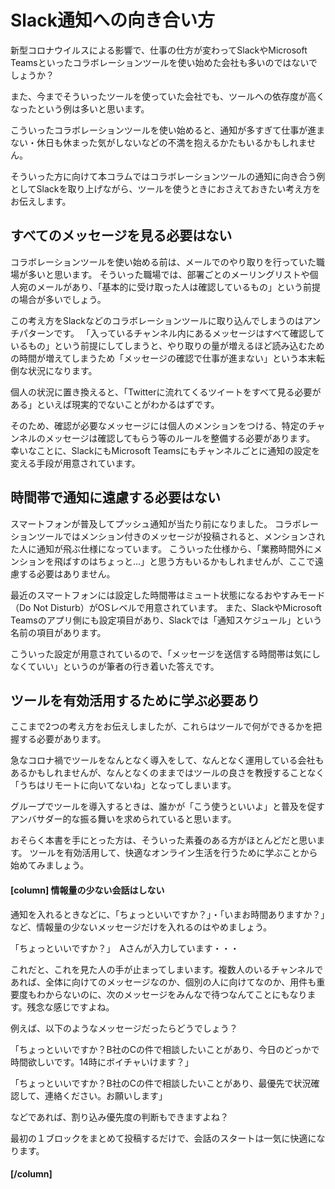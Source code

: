 # Slack通知への向き合い方

新型コロナウイルスによる影響で、仕事の仕方が変わってSlackやMicrosoft Teamsといったコラボレーションツールを使い始めた会社も多いのではないでしょうか？

また、今までそういったツールを使っていた会社でも、ツールへの依存度が高くなったという例は多いと思います。

こういったコラボレーションツールを使い始めると、通知が多すぎて仕事が進まない・休日も休まった気がしないなどの不満を抱えるかたもいるかもしれません。

そういった方に向けて本コラムではコラボレーションツールの通知に向き合う例としてSlackを取り上げながら、ツールを使うときにおさえておきたい考え方をお伝えします。

## すべてのメッセージを見る必要はない

コラボレーションツールを使い始める前は、メールでのやり取りを行っていた職場が多いと思います。
そういった職場では、部署ごとのメーリングリストや個人宛のメールがあり、「基本的に受け取った人は確認しているもの」という前提の場合が多いでしょう。

この考え方をSlackなどのコラボレーションツールに取り込んでしまうのはアンチパターンです。
「入っているチャンネル内にあるメッセージはすべて確認しているもの」という前提にしてしまうと、やり取りの量が増えるほど読み込むための時間が増えてしまうため「メッセージの確認で仕事が進まない」という本末転倒な状況になります。

個人の状況に置き換えると、「Twitterに流れてくるツイートをすべて見る必要がある」といえば現実的でないことがわかるはずです。

そのため、確認が必要なメッセージには個人のメンションをつける、特定のチャンネルのメッセージは確認してもらう等のルールを整備する必要があります。
幸いなことに、SlackにもMicrosoft Teamsにもチャンネルごとに通知の設定を変える手段が用意されています。

## 時間帯で通知に遠慮する必要はない

スマートフォンが普及してプッシュ通知が当たり前になりました。
コラボレーションツールではメンション付きのメッセージが投稿されると、メンションされた人に通知が飛ぶ仕様になっています。
こういった仕様から、「業務時間外にメンションを飛ばすのはちょっと…」と思う方もいるかもしれませんが、ここで遠慮する必要はありません。

最近のスマートフォンには設定した時間帯はミュート状態になるおやすみモード（Do Not Disturb）がOSレベルで用意されています。
また、SlackやMicrosoft Teamsのアプリ側にも設定項目があり、Slackでは「通知スケジュール」という名前の項目があります。

こういった設定が用意されているので、「メッセージを送信する時間帯は気にしなくていい」というのが筆者の行き着いた答えです。

## ツールを有効活用するために学ぶ必要あり

ここまで2つの考え方をお伝えしましたが、これらはツールで何ができるかを把握する必要があります。

急なコロナ禍でツールをなんとなく導入をして、なんとなく運用している会社もあるかもしれませんが、なんとなくのままではツールの良さを教授することなく「うちはリモートに向いてないね」となってしまいます。

グループでツールを導入するときは、誰かが「こう使うといいよ」と普及を促すアンバサダー的な振る舞いを求められていると思います。

おそらく本書を手にとった方は、そういった素養のある方がほとんどだと思います。
ツールを有効活用して、快適なオンライン生活を行うために学ぶことから始めてみましょう。

#### [column] 情報量の少ない会話はしない

通知を入れるときなどに、「ちょっといいですか？」・「いまお時間ありますか？」など、情報量の少ないメッセージだけを入れるのはやめましょう。

「ちょっといいですか？」　Aさんが入力しています・・・

これだと、これを見た人の手が止まってしまいます。複数人のいるチャンネルであれば、全体に向けてのメッセージなのか、個別の人に向けてなのか、用件も重要度もわからないのに、次のメッセージをみんなで待つなんてことにもなります。残念な感じですよね。

例えば、以下のようなメッセージだったらどうでしょう？

「ちょっといいですか？B社のCの件で相談したいことがあり、今日のどっかで時間欲しいです。14時にボイチャいけます？」

「ちょっといいですか？B社のCの件で相談したいことがあり、最優先で状況確認して、連絡ください。お願いします」

などであれば、割り込み優先度の判断もできますよね？

最初の１ブロックをまとめて投稿するだけで、会話のスタートは一気に快適になります。

#### [/column]
